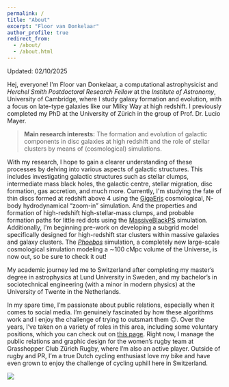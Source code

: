 ```yaml
---
permalink: /
title: "About"
excerpt: "Floor van Donkelaar"
author_profile: true
redirect_from: 
  - /about/
  - /about.html
---
```


Updated: 02/10/2025

Hej, everyone! I'm Floor van Donkelaar, a computational astrophysicist and *Herchel Smith Postdoctoral Research Fellow* at the *Institute of Astronomy*, University of Cambridge, where I study galaxy formation and evolution, with a focus on late-type galaxies like our Milky Way at high redshift. I previously completed my PhD at the University of Zürich in the group of Prof. Dr. Lucio Mayer.

> **Main research interests:** The formation and evolution of galactic components in disc galaxies at high redshift and the role of stellar clusters by means of (cosmological) simulations.

With my research, I hope to gain a clearer understanding of these processes by delving into various aspects of galactic structures. This includes investigating galactic structures such as stellar clumps, intermediate mass black holes, the galactic centre, stellar migration, disc formation, gas accretion, and much more. Currently, I'm studying the fate of thin discs formed at redshift above 4 using the <a href="https://ui.adsabs.harvard.edu/abs/2022ApJ...928..106T/abstract">GigaEris</a> cosmological, N-body hydrodynamical “zoom-in” simulation. And the properties and formation of high-redshift high-stellar-mass clumps, and probable formation paths for little red dots using the <a href="https://ui.adsabs.harvard.edu/abs/2024ApJ...961...76M/abstract">MassiveBlackPS</a> simulation. Additionally, I'm beginning pre-work on developing a subgrid model specifically designed for high-redshift star clusters within massive galaxies and galaxy clusters. The <a href="https://ui.adsabs.harvard.edu/abs/2025arXiv250704927V/abstract">*Phoebos*</a> simulation, a completely new large-scale cosmological simulation modeling a ∼100 cMpc volume of the Universe, is now out, so be sure to check it out!

My academic journey led me to Switzerland after completing my master’s degree in astrophysics at Lund University in Sweden, and my bachelor’s in sociotechnical engineering (with a minor in modern physics) at the University of Twente in the Netherlands.

In my spare time, I’m passionate about public relations, especially when it comes to social media. I’m genuinely fascinated by how these algorithms work and I enjoy the challenge of trying to outsmart them 🙃. Over the years, I’ve taken on a variety of roles in this area, including some voluntary positions, which you can check out on <a href="https://fvandonkelaar.github.io/outreach/">this page</a>. Right now, I manage the public relations and graphic design for the women’s rugby team at Grasshopper Club Zürich Rugby, where I’m also an active player. Outside of rugby and PR, I’m a true Dutch cycling enthusiast  love my bike and have even grown to enjoy the challenge of cycling uphill here in Switzerland.








<a href='https://clustrmaps.com/site/1c2sa'  title='Visit tracker'><img src='//clustrmaps.com/map_v2.png?cl=080808&w=70&t=n&d=fZhlBZht2UR-Usy_uw0YQSTRlWH-kF9RwWJ-jAIACYc&co=ffffff&ct=808080'/></a>
